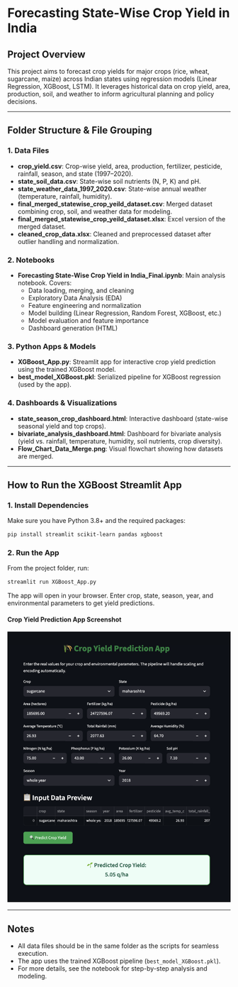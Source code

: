 # Forecasting State-Wise Crop Yield in India

## Project Overview
This project aims to forecast crop yields for major crops (rice, wheat, sugarcane, maize) across Indian states using regression models (Linear Regression, XGBoost, LSTM). It leverages historical data on crop yield, area, production, soil, and weather to inform agricultural planning and policy decisions.

---

## Folder Structure & File Grouping

### 1. Data Files
- **crop_yield.csv**: Crop-wise yield, area, production, fertilizer, pesticide, rainfall, season, and state (1997–2020).
- **state_soil_data.csv**: State-wise soil nutrients (N, P, K) and pH.
- **state_weather_data_1997_2020.csv**: State-wise annual weather (temperature, rainfall, humidity).
- **final_merged_statewise_crop_yeild_dataset.csv**: Merged dataset combining crop, soil, and weather data for modeling.
- **final_merged_statewise_crop_yeild_dataset.xlsx**: Excel version of the merged dataset.
- **cleaned_crop_data.xlsx**: Cleaned and preprocessed dataset after outlier handling and normalization.

### 2. Notebooks
- **Forecasting State-Wise Crop Yield in India_Final.ipynb**: Main analysis notebook. Covers:
  - Data loading, merging, and cleaning
  - Exploratory Data Analysis (EDA)
  - Feature engineering and normalization
  - Model building (Linear Regression, Random Forest, XGBoost, etc.)
  - Model evaluation and feature importance
  - Dashboard generation (HTML)

### 3. Python Apps & Models
- **XGBoost_App.py**: Streamlit app for interactive crop yield prediction using the trained XGBoost model.
- **best_model_XGBoost.pkl**: Serialized pipeline for XGBoost regression (used by the app).

### 4. Dashboards & Visualizations
- **state_season_crop_dashboard.html**: Interactive dashboard (state-wise seasonal yield and top crops).
- **bivariate_analysis_dashboard.html**: Dashboard for bivariate analysis (yield vs. rainfall, temperature, humidity, soil nutrients, crop diversity).
- **Flow_Chart_Data_Merge.png**: Visual flowchart showing how datasets are merged.

---

## How to Run the XGBoost Streamlit App

### 1. Install Dependencies
Make sure you have Python 3.8+ and the required packages:

```zsh
pip install streamlit scikit-learn pandas xgboost
```

### 2. Run the App
From the project folder, run:

```zsh
streamlit run XGBoost_App.py
```

The app will open in your browser. Enter crop, state, season, year, and environmental parameters to get yield predictions.

#### Crop Yield Prediction App Screenshot

![Crop Yield Prediction App Screenshot](App_Screenshot.png)


---

## Notes
- All data files should be in the same folder as the scripts for seamless execution.
- The app uses the trained XGBoost pipeline (`best_model_XGBoost.pkl`).
- For more details, see the notebook for step-by-step analysis and modeling.
